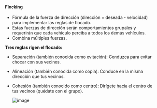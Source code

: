 #### Flocking
- Fórmula de la fuerza de dirección (dirección = deseada - velocidad) para implementar las reglas de flocado.
- Estas fuerzas de dirección serán comportamientos grupales y requerirán que cada vehículo perciba a todos los demás vehículos.
- Combina  múltiples fuerzas.

**Tres reglas rigen el flocado:**
- Separación (también conocida como evitación): Conduzca para evitar chocar con sus vecinos.
- Alineación (también conocida como copia): Conduce en la misma dirección que tus vecinos.
- Cohesión (también conocido como centro): Dirígete hacia el centro de tus vecinos (quédate con el grupo).

  ![image](https://github.com/user-attachments/assets/c807d9d1-3b8e-4f4c-ae74-90744ae00534)
